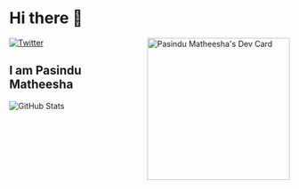 # Hi there 👋

<div align="left">
  <a href="https://twitter.com/CodingGuide508">
    <img
      src="https://img.shields.io/twitter/follow/CodingGuide508?label=Twitter&logo=twitter&style=flat-square&color=1da1f2&logoColor=ffffff"
      alt="Twitter"
    />
  </a>

  <a href="https://app.daily.dev/Pasindu" target="_blank">
      <img
       width="256"
       align="right"
       src="https://api.daily.dev/devcards/294ea1a432f34fc4aeefa36f412b763b.png?r=j3e" alt="Pasindu Matheesha's Dev Card"/></a>
</div>



## I am Pasindu Matheesha



![GitHub Stats](https://github-readme-stats.vercel.app/api?username=Pasindu508&theme=radical)


